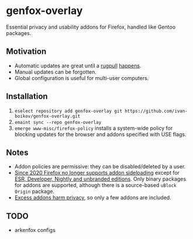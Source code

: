# genfox-overlay
Essential privacy and usability addons for Firefox, handled like Gentoo packages.

## Motivation
* Automatic updates are great until a [rugpull](https://www.i-dont-care-about-cookies.eu/whats-new/acquisition/) [happens](https://adblockplus.org/acceptable-ads).
* Manual updates can be forgotten.
* Global configuration is useful for multi-user computers.

## Installation
1. `eselect repository add genfox-overlay git https://github.com/ivan-boikov/genfox-overlay.git`
2. `emaint sync --repo genfox-overlay`
3. `emerge www-misc/firefox-policy` installs a system-wide policy for blocking updates for the browser and addons specified with USE flags.

## Notes
* Addon policies are permissive: they can be disabled/deleted by a user.
* [Since 2020 Firefox no longer supports addon sideloading](https://blog.mozilla.org/addons/2020/03/10/support-for-extension-sideloading-has-ended) except for [ESR, Developer, Nightly and unbranded editions](https://support.mozilla.org/en-US/kb/add-on-signing-in-firefox).
Only binary packages for addons are supported, although there is a source-based `uBlock Origin` package.
* [Excess addons harm privacy](https://github.com/arkenfox/user.js/wiki/4.1-Extensions), so only a few addons are included.

## TODO
* arkenfox configs
